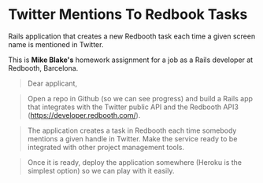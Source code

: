 
Twitter Mentions To Redbook Tasks
==================================

Rails application that creates a new Redbooth task each time a given screen name is mentioned in Twitter. 

This is **Mike Blake's** homework assignment for a job as a Rails developer at Redbooth, Barcelona.

> Dear applicant,

> Open a repo in Github (so we can see progress) and build a Rails app that integrates with the Twitter public API and the Redbooth API3 (https://developer.redbooth.com/). 

> The application creates a task in Redbooth each time somebody mentions a given handle in Twitter. Make the service ready to be integrated with other project management tools.

> Once it is ready, deploy the application somewhere (Heroku is the simplest option) so we can play with it easily.
